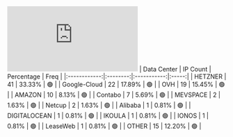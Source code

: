 ![Diagramm](https://github.com/obajay/StateSync-snapshots/blob/main/Projects/BandProtocol/1/README.md)
| Data Center | IP Count | Percentage | Freq |
|:------------:|:--------:|:-----------:|:-----:|
| HETZNER | 41 | 33.33% | 🟢 |
| Google-Cloud | 22 | 17.89% | 🟢 |
| OVH | 19 | 15.45% | 🟢 |
| AMAZON | 10 | 8.13% | 🟢 |
| Contabo | 7 | 5.69% | 🟢 |
| MEVSPACE | 2 | 1.63% | 🟢 |
| Netcup | 2 | 1.63% | 🟢 |
| Alibaba | 1 | 0.81% | 🟢 |
| DIGITALOCEAN | 1 | 0.81% | 🟢 |
| IKOULA | 1 | 0.81% | 🟢 |
| IONOS | 1 | 0.81% | 🟢 |
| LeaseWeb | 1 | 0.81% | 🟢 |
| OTHER | 15 | 12.20% | 🟢 |